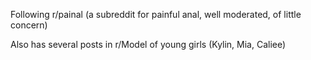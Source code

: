 Following r/painal (a subreddit for painful anal, well moderated, of little concern)               

Also has several posts in r/Model of young girls (Kylin, Mia, Caliee)